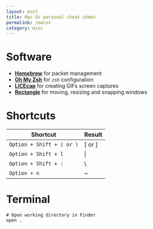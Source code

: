 ```yaml
---
layout: post
title: Mac Os personal cheat sheet
permalink: /macos
category: misc
---
```

# Software
- **[Homebrew](https://brew.sh/)** for packet management
- **[Oh My Zsh](https://ohmyz.sh/)** for `zsh` configuration
- **[LICEcap](https://www.cockos.com/licecap/)** for creating GIFs screen captures
- **[Rectangle](https://rectangleapp.com/)** for moving, resizing and snapping windows

# Shortcuts

| Shortcut                  | Result   |
|---------------------------|----------|
| `Option + Shift + ( or )` | [ or ]   |
| `Option + Shift + l`      | \|       |
| `Option + Shift + :`      | \        |
| `Option + n`              | ~        |

# Terminal
```shell
# Open working directory in Finder
open .
```
